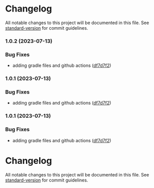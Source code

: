 # Changelog

All notable changes to this project will be documented in this file. See [standard-version](https://github.com/conventional-changelog/standard-version) for commit guidelines.

### 1.0.2 (2023-07-13)


### Bug Fixes

* adding gradle files and github actions ([df7d7f2](https://github.com/rudderlabs/rudder-sdk-android/commit/df7d7f2fef54c2f1ac8435c576a66429aa10ab3f))

### 1.0.1 (2023-07-13)


### Bug Fixes

* adding gradle files and github actions ([df7d7f2](https://github.com/rudderlabs/rudder-sdk-android/commit/df7d7f2fef54c2f1ac8435c576a66429aa10ab3f))

### 1.0.1 (2023-07-13)


### Bug Fixes

* adding gradle files and github actions ([df7d7f2](https://github.com/rudderlabs/rudder-sdk-android/commit/df7d7f2fef54c2f1ac8435c576a66429aa10ab3f))

# Changelog

All notable changes to this project will be documented in this file. See [standard-version](https://github.com/conventional-changelog/standard-version) for commit guidelines.
